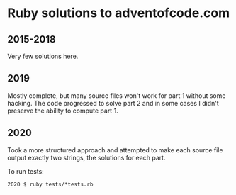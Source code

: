 # Ruby solutions to adventofcode.com

## 2015-2018
Very few solutions here.

## 2019
Mostly complete, but many source files won't work for part 1 without some hacking. The code progressed to solve part 2 and in some cases I didn't preserve the ability to compute part 1.

## 2020
Took a more structured approach and attempted to make each source file output exactly two strings, the solutions for each part.

To run tests:
```
2020 $ ruby tests/*tests.rb
```
